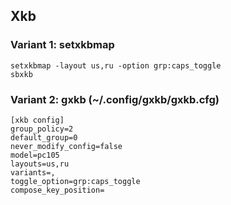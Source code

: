 ## Xkb

### Variant 1: setxkbmap

    setxkbmap -layout us,ru -option grp:caps_toggle
    sbxkb

### Variant 2: gxkb (~/.config/gxkb/gxkb.cfg)

    [xkb config]
    group_policy=2
    default_group=0
    never_modify_config=false
    model=pc105
    layouts=us,ru
    variants=,
    toggle_option=grp:caps_toggle
    compose_key_position=